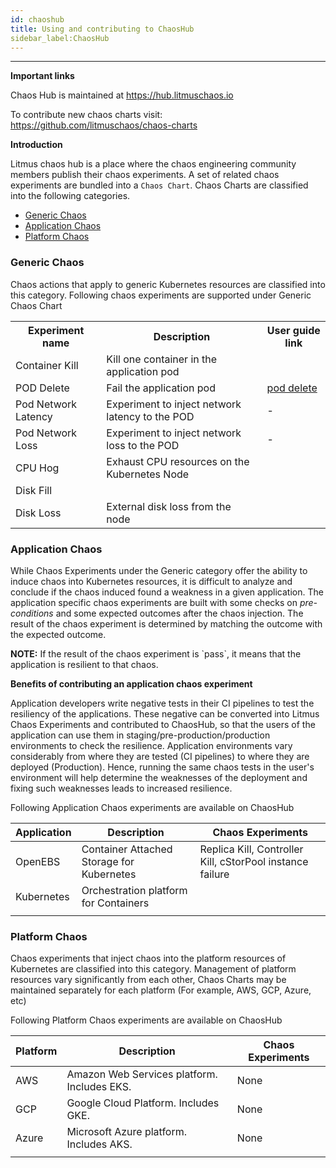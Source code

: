 ```yaml
---
id: chaoshub 
title: Using and contributing to ChaosHub
sidebar_label:ChaosHub 
---
```

------


**Important links**

Chaos Hub is maintained at https://hub.litmuschaos.io

To contribute new chaos charts visit: https://github.com/litmuschaos/chaos-charts

**Introduction**

Litmus chaos hub is a place where the chaos engineering community members publish their chaos experiments. A set of related chaos experiments are bundled into a `Chaos Chart`. Chaos Charts are classified into the following categories.

- [Generic Chaos](#generic-chaos)
- [Application Chaos](#application-chaos)
- [Platform Chaos](#platform-chaos)



### Generic Chaos 

Chaos actions that apply to generic Kubernetes resources are classified into this category. Following chaos experiments are supported under Generic Chaos Chart

<table>
<tr>
<th>Experiment name</th>
<th>Description</th>
<th> User guide link </th>
</tr>
<tr>
<td>Container Kill</td>
<td>Kill one container in the application pod</td>
<td></td>
</tr>
<tr>
<td>POD Delete</td>
<td>Fail the application pod</td>
<td><a href="https://docs.litmuschaos.io/docs/pod-delete">pod delete</a></td>
</tr>
<tr>
<td>Pod Network Latency</td>
<td>Experiment to inject network latency to the POD</td>
<td>-</td>
</tr>
<tr>
<td>Pod Network Loss</td>
<td>Experiment to inject network loss to the POD</td>
<td>-</td>
</tr>
<tr>
<td>CPU Hog</td>
<td>Exhaust CPU resources on the Kubernetes Node</td>
<td></td>
</tr>
<tr>
<td>Disk Fill</td>
<td></td>
<td></td>
</tr>
<td>Disk Loss</td>
<td>External disk loss from the node</td>
<td></td>
</tr>
</table>

### Application Chaos

While Chaos Experiments under the Generic category offer the ability to induce chaos into Kubernetes resources, it is difficult to analyze and conclude if the chaos induced found a weakness in a given application. The application specific chaos experiments are built with some checks on *pre-conditions* and some expected outcomes after the chaos injection. The result of the chaos experiment is determined by matching the outcome with the expected outcome. 

<div class="danger">
<strong>NOTE:</strong> If the result of the chaos experiment is `pass`, it means that the application is resilient to that chaos.
</div>


**Benefits of contributing an application chaos experiment**

Application developers write negative tests in their CI pipelines to test the resiliency of the applications. These negative can be converted into Litmus Chaos Experiments and contributed to ChaosHub, so that the users of the application can use them in staging/pre-production/production environments to check the resilience. Application environments vary considerably from where they are tested (CI pipelines) to where they are deployed (Production). Hence, running the same chaos tests in the user's environment will help determine the weaknesses of the deployment and fixing such weaknesses leads to increased resilience. 



Following Application Chaos experiments are available on ChaosHub



| Application | Description                               | Chaos Experiments                                         |
| ----------- | ----------------------------------------- | --------------------------------------------------------- |
| OpenEBS     | Container Attached Storage for Kubernetes | Replica Kill, Controller Kill, cStorPool instance failure |
| Kubernetes  | Orchestration platform for Containers     |                                                           |
|             |                                           |                                                           |

### Platform Chaos

Chaos experiments that inject chaos into the platform resources of Kubernetes are classified into this category. Management of platform resources vary significantly from each other, Chaos Charts may be maintained separately for each platform (For example, AWS, GCP, Azure, etc)

Following Platform Chaos experiments are available on ChaosHub



| Platform | Description                                 | Chaos Experiments |
| -------- | ------------------------------------------- | ----------------- |
| AWS      | Amazon Web Services platform. Includes EKS. | None              |
| GCP      | Google Cloud Platform. Includes GKE.        | None              |
| Azure    | Microsoft Azure platform. Includes AKS.     | None              |
|          |                                             |                   |


<!-- Global site tag (gtag.js) - Google Analytics -->

<script async src="https://www.googletagmanager.com/gtag/js?id=UA-92076314-12"></script>
<script>
  window.dataLayer = window.dataLayer || [];
  function gtag(){dataLayer.push(arguments);}
  gtag('js', new Date());

  gtag('config', 'UA-92076314-12');
</script>

